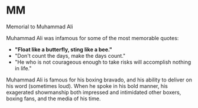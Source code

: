 # MM
Memorial to Muhammad Ali

Muhammad Ali was infamous for some of the most memorable quotes:
* __"Float like a butterfly, sting like a bee."__
* "Don't count the days, make the days count."
* "He who is not courageous enough to take risks will accomplish nothing in life."

Muhammad Ali is famous for his boxing bravado, and his ability to deliver on his word (sometimes loud).
When he spoke in his bold manner, his exagerated showmanship both impressed and intimidated
other boxers, boxing fans, and the media of his time.
